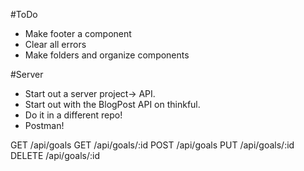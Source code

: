 #ToDo

* Make footer a component
* Clear all errors
* Make folders and organize components

#Server

* Start out a server project-> API.
* Start out with the BlogPost API on thinkful.
* Do it in a different repo!
* Postman!

GET /api/goals
GET /api/goals/:id
POST /api/goals
PUT /api/goals/:id
DELETE /api/goals/:id
